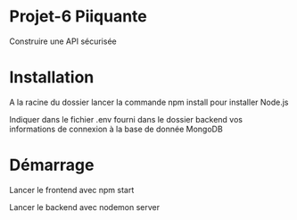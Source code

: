 # Projet-6 Piiquante

Construire une API sécurisée

# Installation

A la racine du dossier lancer la commande npm install pour installer Node.js

Indiquer dans le fichier .env fourni dans le dossier backend vos informations de connexion à la base de donnée MongoDB

# Démarrage

Lancer le frontend avec npm start

Lancer le backend avec nodemon server

  


